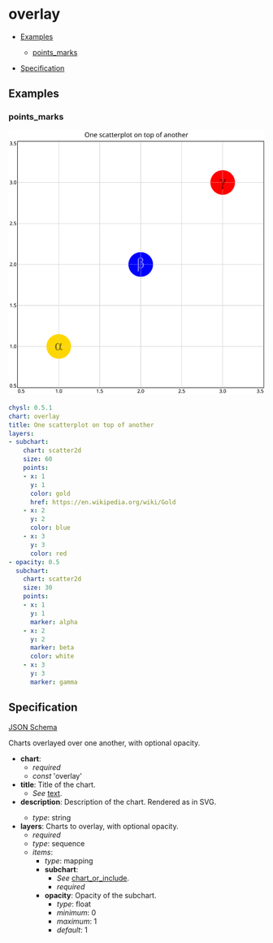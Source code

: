 # overlay

- [Examples](#examples)
  - [points_marks](#points_marks)

- [Specification](#specification)

## Examples

### points_marks

![points_marks SVG](points_marks.svg)

```yaml
chysl: 0.5.1
chart: overlay
title: One scatterplot on top of another
layers:
- subchart:
    chart: scatter2d
    size: 60
    points:
    - x: 1
      y: 1
      color: gold
      href: https://en.wikipedia.org/wiki/Gold
    - x: 2
      y: 2
      color: blue
    - x: 3
      y: 3
      color: red
- opacity: 0.5
  subchart:
    chart: scatter2d
    size: 30
    points:
    - x: 1
      y: 1
      marker: alpha
    - x: 2
      y: 2
      marker: beta
      color: white
    - x: 3
      y: 3
      marker: gamma
```
## Specification

[JSON Schema](overlay.md)

Charts overlayed over one another, with optional opacity.

- **chart**:
  - *required*
  - *const* 'overlay'
- **title**: Title of the chart.
  - *See* [text](schema_defs.md#text).
- **description**: Description of the chart. Rendered as <desc> in SVG.
  - *type*: string
- **layers**: Charts to overlay, with optional opacity.
  - *required*
  - *type*: sequence
  - *items*:
    - *type*: mapping
    - **subchart**:
      - *See* [chart_or_include](schema_defs.md#chart_or_include).
      - *required*
    - **opacity**: Opacity of the subchart.
      - *type*: float
      - *minimum*: 0
      - *maximum*: 1
      - *default*: 1

